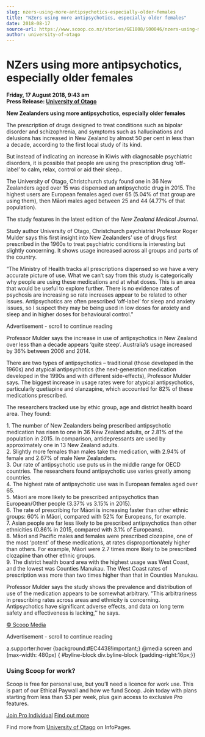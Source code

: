 ```yaml
---
slug: nzers-using-more-antipsychotics-especially-older-females
title: "NZers using more antipsychotics, especially older females"
date: 2018-08-17
source-url: https://www.scoop.co.nz/stories/GE1808/S00046/nzers-using-more-antipsychotics-especially-older-females.htm
author: university-of-otago
---
```

NZers using more antipsychotics, especially older females
=========================================================

**Friday, 17 August 2018, 9:43 am**  
**Press Release: [University of Otago](https://info.scoop.co.nz/University_of_Otago)**

**New Zealanders using more antipsychotics, especially older females**  
  
The prescription of drugs designed to treat conditions such as bipolar disorder and schizophrenia, and symptoms such as hallucinations and delusions has increased in New Zealand by almost 50 per cent in less than a decade, according to the first local study of its kind.

But instead of indicating an increase in Kiwis with diagnosable psychiatric disorders, it is possible that people are using the prescription drug ‘off-label’ to calm, relax, control or aid their sleep..

The University of Otago, Christchurch study found one in 36 New Zealanders aged over 15 was dispensed an antipsychotic drug in 2015. The highest users are European females aged over 65 (5.04% of that group are using them), then Māori males aged between 25 and 44 (4.77% of that population).

The study features in the latest edition of the _New Zealand Medical Journal_.

Study author University of Otago, Christchurch psychiatrist Professor Roger Mulder says this first insight into New Zealanders’ use of drugs first prescribed in the 1960s to treat psychiatric conditions is interesting but slightly concerning. It shows usage increased across all groups and parts of the country.

“The Ministry of Health tracks all prescriptions dispensed so we have a very accurate picture of use. What we can’t say from this study is categorically why people are using these medications and at what doses. This is an area that would be useful to explore further. There is no evidence rates of psychosis are increasing so rate increases appear to be related to other issues. Antipsychotics are often prescribed ‘off-label’ for sleep and anxiety issues, so I suspect they may be being used in low doses for anxiety and sleep and in higher doses for behavioural control.”

Advertisement - scroll to continue reading





Professor Mulder says the increase in use of antipsychotics in New Zealand over less than a decade appears ‘quite steep’. Australia’s usage increased by 36% between 2006 and 2014.

There are two types of antipsychotics – traditional (those developed in the 1960s) and atypical antipsychotics (the next-generation medication developed in the 1990s and with different side-effects), Professor Mulder says. The biggest increase in usage rates were for atypical antipsychotics, particularly quetiapine and olanzapine, which accounted for 82% of these medications prescribed.

The researchers tracked use by ethic group, age and district health board area. They found:

1\. The number of New Zealanders being prescribed antipsychotic medication has risen to one in 36 New Zealand adults, or 2.81% of the population in 2015. In comparison, antidepressants are used by approximately one in 13 New Zealand adults.  
2\. Slightly more females than males take the medication, with 2.94% of female and 2.67% of male New Zealanders.  
3\. Our rate of antipsychotic use puts us in the middle range for OECD countries. The researchers found antipsychotic use varies greatly among countries.  
4\. The highest rate of antipsychotic use was in European females aged over 65.  
5\. Māori are more likely to be prescribed antipsychotics than European/Other people (3.37% vs 3.15% in 2015).  
6\. The rate of prescribing for Māori is increasing faster than other ethnic groups: 60% in Māori, compared with 52% for Europeans, for example.  
7\. Asian people are far less likely to be prescribed antipsychotics than other ethnicities (0.86% in 2015, compared with 3.1% of Europeans).  
8\. Māori and Pacific males and females were prescribed clozapine, one of the most ‘potent’ of these medications, at rates disproportionately higher than others. For example, Māori were 2.7 times more likely to be prescribed clozapine than other ethnic groups.  
9\. The district health board area with the highest usage was West Coast, and the lowest was Counties Manukau. The West Coast rates of prescription was more than two times higher than that in Counties Manukau.

Professor Mulder says the study shows the prevalence and distribution of use of the medication appears to be somewhat arbitrary. “This arbitrariness in prescribing rates across areas and ethnicity is concerning. Antipsychotics have significant adverse effects, and data on long term safety and effectiveness is lacking,’’ he says.

[© Scoop Media](http://www.scoop.co.nz/about/terms.html)  

Advertisement - scroll to continue reading



a.supporter:hover {background:#EC4438!important;} @media screen and (max-width: 480px) { #byline-block div.byline-block {padding-right:16px;}}

### Using Scoop for work?

Scoop is free for personal use, but you’ll need a licence for work use. This is part of our Ethical Paywall and how we fund Scoop. Join today with plans starting from less than $3 per week, plus gain access to exclusive _Pro_ features.  
  
[Join Pro Individual](https://pro.scoop.co.nz/Individual/?from=ProIn24) [Find out more](https://pro.scoop.co.nz/using-scoop-for-work/?from=ProIn24)

Find more from [University of Otago](https://info.scoop.co.nz/University_of_Otago) on InfoPages.